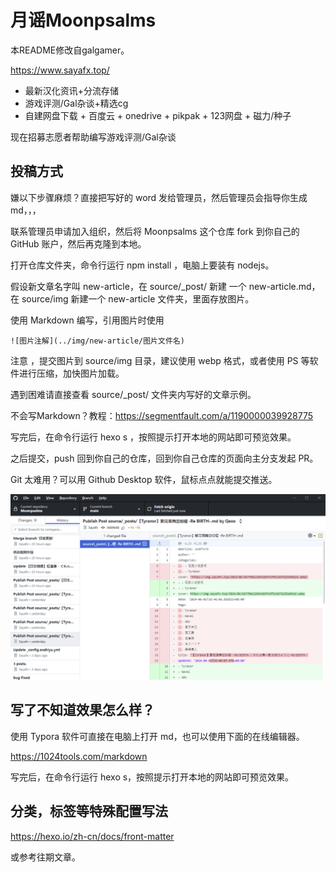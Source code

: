 # 月谣Moonpsalms

本README修改自galgamer。

https://www.sayafx.top/

 * 最新汉化资讯+分流存储
 * 游戏评测/Gal杂谈+精选cg
 * 自建网盘下载 + 百度云 + onedrive + pikpak + 123网盘 + 磁力/种子

现在招募志愿者帮助编写游戏评测/Gal杂谈



## 投稿方式

嫌以下步骤麻烦？直接把写好的 word 发给管理员，然后管理员会指导你生成 md，，，



联系管理员申请加入组织，然后将 Moonpsalms 这个仓库 fork 到你自己的 GitHub 账户，然后再克隆到本地。

打开仓库文件夹，命令行运行 npm install ，电脑上要装有 nodejs。

假设新文章名字叫 new-article，在 source/_post/ 新建 一个 new-article.md，在 source/img 新建一个 new-article 文件夹，里面存放图片。

使用 Markdown 编写，引用图片时使用

```
![图片注解](../img/new-article/图片文件名)
```

注意 ，提交图片到 source/img 目录，建议使用 webp 格式，或者使用 PS 等软件进行压缩，加快图片加载。

遇到困难请直接查看 source/_post/ 文件夹内写好的文章示例。

不会写Markdown？教程：https://segmentfault.com/a/1190000039928775



写完后，在命令行运行 hexo s ，按照提示打开本地的网站即可预览效果。

之后提交，push 回到你自己的仓库，回到你自己仓库的页面向主分支发起 PR。



Git 太难用？可以用 Github Desktop 软件，鼠标点点就能提交推送。

![Github Desktop 截图](https://github.com/Moonpsalms-org/.github/raw/main/profile/github.png)

## 写了不知道效果怎么样？

使用 Typora 软件可直接在电脑上打开 md，也可以使用下面的在线编辑器。

https://1024tools.com/markdown

写完后，在命令行运行 hexo s，按照提示打开本地的网站即可预览效果。

## 分类，标签等特殊配置写法

https://hexo.io/zh-cn/docs/front-matter

或参考往期文章。